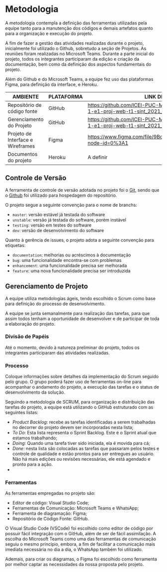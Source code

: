 
# Metodologia

A metodologia contempla a definição das ferramentas utilizadas pela equipe tanto para a manutenção dos códigos e demais artefatos quanto para a organização e execução do projeto.

A fim de fazer a gestão das atividades realizadas durante o projeto, inicialmente foi utilizado o Github, sobretudo a seção de Projetos. As reuniões foram realizadas no Microsoft Teams. Durante a parte inicial do projeto, todos os integrantes participaram da edição e criação da documentação, bem como da definição dos aspectos fundamentais do projeto.

Além do Github e do Microsoft Teams, a equipe fez uso das plataformas Figma, para definição da interface, e Heroku.

| AMBIENTE | PLATAFORMA | LINK DE ACESSO |
|--------------------|------------------------------------|----------------------------------------|
| Repositório de código fonte | GitHub | https://github.com/ICEI-PUC-Minas-PMV-SInt/pmv-sint-2021-1-e1-proj-web-t1-sint_2021_01_e1_grupo_04 |
| Gerenciamento do Projeto | GitHub | https://github.com/ICEI-PUC-Minas-PMV-SInt/pmv-sint-2021-1-e1-proj-web-t1-sint_2021_01_e1_grupo_04 |
| Projeto de Interface e  Wireframes | Figma | https://www.figma.com/file/9Boa8Aqql7JXRqbUMd2kur/Untitled?node-id=0%3A1 |
| Documentos do projeto | Heroku | A definir |


## Controle de Versão

A ferramenta de controle de versão adotada no projeto foi o
[Git](https://git-scm.com/), sendo que o [Github](https://github.com)
foi utilizado para hospedagem do repositório.

O projeto segue a seguinte convenção para o nome de branchs:

- `master`: versão estável já testada do software
- `unstable`: versão já testada do software, porém instável
- `testing`: versão em testes do software
- `dev`: versão de desenvolvimento do software

Quanto à gerência de issues, o projeto adota a seguinte convenção para
etiquetas:

- `documentation`: melhorias ou acréscimos à documentação
- `bug`: uma funcionalidade encontra-se com problemas
- `enhancement`: uma funcionalidade precisa ser melhorada
- `feature`: uma nova funcionalidade precisa ser introduzida


## Gerenciamento de Projeto

A equipe utiliza metodologias ágeis, tendo escolhido o Scrum como base para definição do processo de desenvolvimento.

A equipe se junta semanalmente para realização das tarefas, para que assim todos tenham a oportunidade de desenvolver e de participar de toda a elaboração do projeto.


### Divisão de Papéis

Até o momento, devido à natureza preliminar do projeto, todos os integrantes participaram das atividades realizadas.

### Processo

Coloque  informações sobre detalhes da implementação do Scrum seguido pelo grupo. O grupo poderá fazer uso de ferramentas on-line para acompanhar o andamento do projeto, a execução das tarefas e o status de desenvolvimento da solução.

Seguindo a metodologia de SCRUM, para organização e distribuição das tarefas do projeto, a equipe está utilizando o GitHub estruturado com as seguintes listas: 

- *Product Backlog*: recebe as tarefas identificadas a serem trabalhadas no decorrer do projeto devem ser incorporadas nesta lista;
- *To Do*: Esta lista representa o Sprint Backlog. Este é o Sprint atual que estamos trabalhando;
- *Doing*: Quando uma tarefa tiver sido iniciada, ela é movida para cá;
- *Done*: nesta lista são colocadas as tarefas que passaram pelos testes e controle de qualidade e estão prontos para ser entregues ao usuário. Não há mais edições ou revisões necessárias, ele está agendado e pronto para a ação.
- 

### Ferramentas

As ferramentas empregadas no projeto são:

- Editor de código: Visual Studio Code;
- Ferramentas de Comunicação: Microsoft Teams e WhatsApp;
- Ferramenta de diagramação: Figma;
- Repositório de Código Fonte: GitHub.

O Visual Studio Code (VSCode) foi escolhido como editor de código por possuir fácil integração com o GitHub, além de ser de fácil assimilação. A escolha do Microsoft Teams como uma das ferramentas de comunicação seguiu o mesmo princípio, embora, a fim de facilitar a comunicação mais imediata necessária no dia a dia, o WhatsApp também foi utilizado.

Ademais, para criar os diagramas, o Figma foi escolhido como ferramenta por melhor captar as necessidades da nossa proposta pelo projeto.

